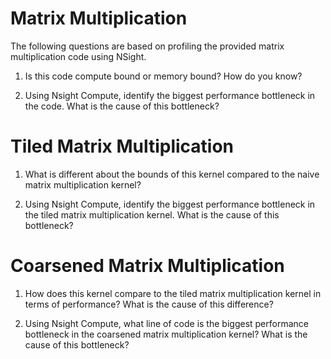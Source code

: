 # Matrix Multiplication

The following questions are based on profiling the provided matrix multiplication code using NSight.

1. Is this code compute bound or memory bound? How do you know?

2. Using Nsight Compute, identify the biggest performance bottleneck in the code. What is the cause of this bottleneck?

# Tiled Matrix Multiplication

1. What is different about the bounds of this kernel compared to the naive matrix multiplication kernel?

2. Using Nsight Compute, identify the biggest performance bottleneck in the tiled matrix multiplication kernel. What is the cause of this bottleneck?

# Coarsened Matrix Multiplication

1. How does this kernel compare to the tiled matrix multiplication kernel in terms of performance? What is the cause of this difference?

2. Using Nsight Compute, what line of code is the biggest performance bottleneck in the coarsened matrix multiplication kernel? What is the cause of this bottleneck?
